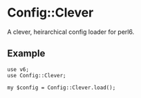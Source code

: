 # Config::Clever

A clever, heirarchical config loader for perl6.

## Example

```
use v6;
use Config::Clever;

my $config = Config::Clever.load();

```
